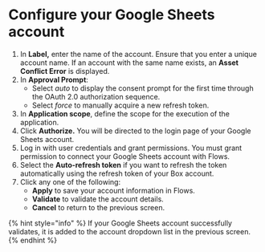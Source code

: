 # Configure your Google Sheets account

1. In **Label,** enter the name of the account. Ensure that you enter a unique account name. If an account with the same name exists, an **Asset Conflict Error** is displayed. 
2. In **Approval Prompt**:
   * Select _auto_ to display the consent prompt for the first time through the OAuth 2.0 authorization sequence.
   * Select _force_ to manually acquire a new refresh token.
3. In **Application scope**, define the scope for the execution of the application. 
4. Click **Authorize.** You will be directed to the login page of your Google Sheets account.
5. Log in with user credentials and grant permissions. You must grant permission to connect your Google Sheets account with Flows. 
6. Select the **Auto-refresh token** if you want to refresh the token automatically using the refresh token of your Box account. 
7. Click any one of the following:
   * **Apply** to save your account information in Flows.
   * **Validate** to validate the account details. 
   * **Cancel** to return to the previous screen.



{% hint style="info" %}
If your Google Sheets account successfully validates, it is added to the account dropdown list in the previous screen.
{% endhint %}
